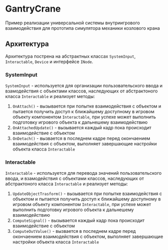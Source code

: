 # GantryCrane
Пример реализации универсальной системы внутриигрового взаимодействия для прототипа симулятора механики козлового крана 

## Архитектура
Архитектура пострена на абстрактных классах `SystemInput`, `Interactable`, `Device` и интерфейсе `INode`.

### SystemInput
`SystemInput` - используется для организации пользовательского ввода и взамодействия с объектами классов, наследующих от абстрактоного класса `Interactable` и реализует методы:
1. `OnAttach()` - вызывается при попытке взаимодействия с объектом и пытается получить доступ к ближайшему доступному в игровом объекту компонентом `Interactable`, при успехе может выполнить подготовку игрового объекта к дальнешему взаимодействию
2. `OnAttachedUpdate()` - вызывается каждый кадр пока происходит взаимодействие с объектом
3. `OnDetach()` - вызвается в последнем кадре перед окончаением взаимодействия с объектом, выполняет завершающие настройки объекта класса `Interactable`

### Interactable
`Interactable` - используется для перевода значений пользовательского ввода,  и взамодействия с объектами классов, наследующих от абстрактоного класса `Interactable` и реализует методы:
1. `UpdateObjectTrasform()` - вызывается при попытке взаимодействия с объектом и пытается получить доступ к ближайшему доступному в игровом объекту компонентом `Interactable`, при успехе может выполнить подготовку игрового объекта к дальнешему взаимодействию
2. `ComputeSignal()` - вызывается каждый кадр пока происходит взаимодействие с объектом
3. `ComputeOutValue()` - вызвается в последнем кадре перед окончаением взаимодействия с объектом, выполняет завершающие настройки объекта класса `Interactable`

